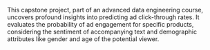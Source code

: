 This capstone project, part of an advanced data engineering course, uncovers profound insights into predicting ad click-through rates. It evaluates the probability of ad engagement for specific products, considering the sentiment of accompanying text and demographic attributes like gender and age of the potential viewer.
